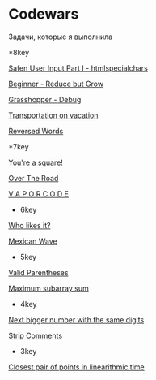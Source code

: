 # Codewars
Задачи, которые я выполнила

*8key

[Safen User Input Part I - htmlspecialchars](https://www.codewars.com/kata/56bcaedfcf6b7f2125001118)

[Beginner - Reduce but Grow](https://www.codewars.com/kata/57f780909f7e8e3183000078)

[Grasshopper - Debug](https://www.codewars.com/kata/55cb854deb36f11f130000e1)

[Transportation on vacation](https://www.codewars.com/kata/568d0dd208ee69389d000016)

[Reversed Words](https://www.codewars.com/kata/51c8991dee245d7ddf00000e)

*7key

[You're a square!](https://www.codewars.com/kata/54c27a33fb7da0db0100040e)

[Over The Road](https://www.codewars.com/kata/5f0ed36164f2bc00283aed07)

[V A P O R C O D E](https://www.codewars.com/kata/5966eeb31b229e44eb00007a)

* 6key

[Who likes it?](https://www.codewars.com/kata/5266876b8f4bf2da9b000362)

[Mexican Wave](https://www.codewars.com/kata/58f5c63f1e26ecda7e000029)


* 5key

[Valid Parentheses](https://www.codewars.com/kata/52774a314c2333f0a7000688)

[Maximum subarray sum](https://www.codewars.com/kata/54521e9ec8e60bc4de000d6c)


* 4key

[Next bigger number with the same digits](https://www.codewars.com/kata/55983863da40caa2c900004e)

[Strip Comments](https://www.codewars.com/kata/51c8e37cee245da6b40000bd)

* 3key

[Closest pair of points in linearithmic time](https://www.codewars.com/kata/5376b901424ed4f8c20002b7)

